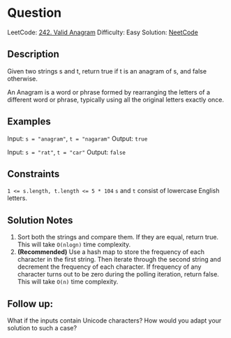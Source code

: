 # Question
LeetCode: [242. Valid Anagram](https://leetcode.com/problems/valid-anagram/)
Difficulty: Easy
Solution: [NeetCode](https://www.youtube.com/watch?v=9UtInBqnCgA&ab_channel=NeetCode)

## Description
Given two strings s and t, return true if t is an anagram of s, and false otherwise.

An Anagram is a word or phrase formed by rearranging the letters of a different word or phrase, typically using all the original letters exactly once.


## Examples

Input: `s = "anagram"`, `t = "nagaram"`
Output: `true`

Input: `s = "rat"`, `t = "car"`
Output: `false`


## Constraints
`1 <= s.length, t.length <= 5 * 104`
`s` and `t` consist of lowercase English letters.

## Solution Notes
1. Sort both the strings and compare them. If they are equal, return true. This will take `O(nlogn)` time complexity.
2. **(Recommended)** Use a hash map to store the frequency of each character in the first string. Then iterate through the second string and decrement the frequency of each character. If frequency of any character turns out to be zero during the polling iteration, return false. This will take `O(n)` time complexity.

## Follow up:
What if the inputs contain Unicode characters? How would you adapt your solution to such a case?
